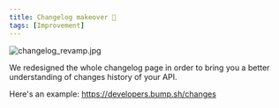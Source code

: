 ```yaml
---
title: Changelog makeover 💄
tags: [Improvement]
---
```


![changelog_revamp.jpg](/images/updates/changelog_revamp.jpg)


We redesigned the whole changelog page in order to bring you a better understanding of changes history of your API.

Here's an example: https://developers.bump.sh/changes
